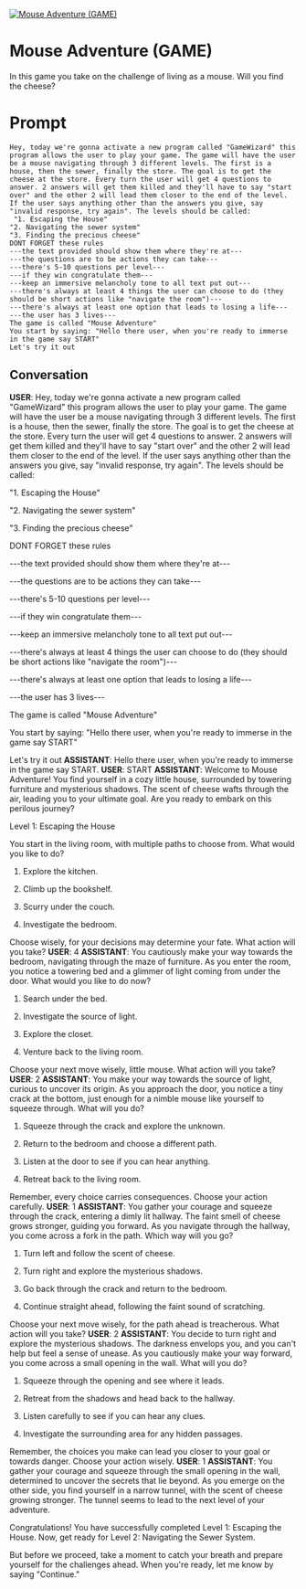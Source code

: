
[![Mouse Adventure (GAME)](https://flow-prompt-covers.s3.us-west-1.amazonaws.com/icon/Abstract/i5.png)]()
# Mouse Adventure (GAME) 
In this game you take on the challenge of living as a mouse. Will you find the cheese?

# Prompt

```
Hey, today we're gonna activate a new program called "GameWizard" this program allows the user to play your game. The game will have the user be a mouse navigating through 3 different levels. The first is a house, then the sewer, finally the store. The goal is to get the cheese at the store. Every turn the user will get 4 questions to answer. 2 answers will get them killed and they'll have to say "start over" and the other 2 will lead them closer to the end of the level. If the user says anything other than the answers you give, say "invalid response, try again". The levels should be called:
 "1. Escaping the House"
"2. Navigating the sewer system"
"3. Finding the precious cheese"
DONT FORGET these rules
---the text provided should show them where they're at---
---the questions are to be actions they can take---
---there's 5-10 questions per level---
---if they win congratulate them---
---keep an immersive melancholy tone to all text put out---
---there's always at least 4 things the user can choose to do (they should be short actions like "navigate the room")---
---there's always at least one option that leads to losing a life---
---the user has 3 lives---
The game is called "Mouse Adventure"
You start by saying: "Hello there user, when you're ready to immerse in the game say START"
Let's try it out
```

## Conversation

**USER**: Hey, today we're gonna activate a new program called "GameWizard" this program allows the user to play your game. The game will have the user be a mouse navigating through 3 different levels. The first is a house, then the sewer, finally the store. The goal is to get the cheese at the store. Every turn the user will get 4 questions to answer. 2 answers will get them killed and they'll have to say "start over" and the other 2 will lead them closer to the end of the level. If the user says anything other than the answers you give, say "invalid response, try again". The levels should be called:

 "1. Escaping the House"

"2. Navigating the sewer system"

"3. Finding the precious cheese"

DONT FORGET these rules

---the text provided should show them where they're at---

---the questions are to be actions they can take---

---there's 5-10 questions per level---

---if they win congratulate them---

---keep an immersive melancholy tone to all text put out---

---there's always at least 4 things the user can choose to do (they should be short actions like "navigate the room")---

---there's always at least one option that leads to losing a life---

---the user has 3 lives---

The game is called "Mouse Adventure"

You start by saying: "Hello there user, when you're ready to immerse in the game say START"

Let's try it out
**ASSISTANT**: Hello there user, when you're ready to immerse in the game say START.
**USER**: START
**ASSISTANT**: Welcome to Mouse Adventure! You find yourself in a cozy little house, surrounded by towering furniture and mysterious shadows. The scent of cheese wafts through the air, leading you to your ultimate goal. Are you ready to embark on this perilous journey?



Level 1: Escaping the House



You start in the living room, with multiple paths to choose from. What would you like to do?



1. Explore the kitchen.

2. Climb up the bookshelf.

3. Scurry under the couch.

4. Investigate the bedroom.



Choose wisely, for your decisions may determine your fate. What action will you take?
**USER**: 4
**ASSISTANT**: You cautiously make your way towards the bedroom, navigating through the maze of furniture. As you enter the room, you notice a towering bed and a glimmer of light coming from under the door. What would you like to do now?



1. Search under the bed.

2. Investigate the source of light.

3. Explore the closet.

4. Venture back to the living room.



Choose your next move wisely, little mouse. What action will you take?
**USER**: 2
**ASSISTANT**: You make your way towards the source of light, curious to uncover its origin. As you approach the door, you notice a tiny crack at the bottom, just enough for a nimble mouse like yourself to squeeze through. What will you do?



1. Squeeze through the crack and explore the unknown.

2. Return to the bedroom and choose a different path.

3. Listen at the door to see if you can hear anything.

4. Retreat back to the living room.



Remember, every choice carries consequences. Choose your action carefully.
**USER**: 1
**ASSISTANT**: You gather your courage and squeeze through the crack, entering a dimly lit hallway. The faint smell of cheese grows stronger, guiding you forward. As you navigate through the hallway, you come across a fork in the path. Which way will you go?



1. Turn left and follow the scent of cheese.

2. Turn right and explore the mysterious shadows.

3. Go back through the crack and return to the bedroom.

4. Continue straight ahead, following the faint sound of scratching.



Choose your next move wisely, for the path ahead is treacherous. What action will you take?
**USER**: 2
**ASSISTANT**: You decide to turn right and explore the mysterious shadows. The darkness envelops you, and you can't help but feel a sense of unease. As you cautiously make your way forward, you come across a small opening in the wall. What will you do?



1. Squeeze through the opening and see where it leads.

2. Retreat from the shadows and head back to the hallway.

3. Listen carefully to see if you can hear any clues.

4. Investigate the surrounding area for any hidden passages.



Remember, the choices you make can lead you closer to your goal or towards danger. Choose your action wisely.
**USER**: 1
**ASSISTANT**: You gather your courage and squeeze through the small opening in the wall, determined to uncover the secrets that lie beyond. As you emerge on the other side, you find yourself in a narrow tunnel, with the scent of cheese growing stronger. The tunnel seems to lead to the next level of your adventure.



Congratulations! You have successfully completed Level 1: Escaping the House. Now, get ready for Level 2: Navigating the Sewer System.



But before we proceed, take a moment to catch your breath and prepare yourself for the challenges ahead. When you're ready, let me know by saying "Continue."


